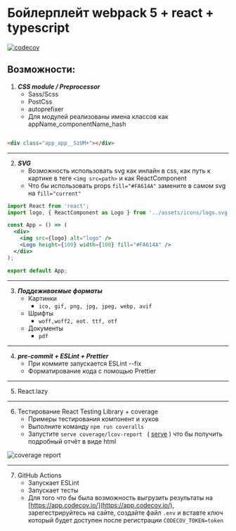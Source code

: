 # Бойлерплейт webpack 5 + react + typescript

[![codecov](https://codecov.io/gh/iJoise/webpack5-react-boilerplate/branch/main/graph/badge.svg?token=93NZC7OGWC)](https://codecov.io/gh/iJoise/webpack5-react-boilerplate)

## Возможности:

1. ___CSS module / Preprocessor___
    * Sass/Scss
    * PostCss
    * autoprefixer
    * Для модулей реализованы имена классов как appName_componentName_hash

```html

<div class="app_app__SzUM+"></div>
```

***

2. ___SVG___
    * Возможность использовать svg как инлайн в css, как путь к картике в теге `<img src=path>` и как ReactComponent
    * Что бы использовать props `fill="#FA614A"` замените в самом svg на `fill="current"`

```jsx
import React from 'react';
import logo, { ReactComponent as Logo } from '../assets/icons/logo.svg';

const App = () => (
  <div>
    <img src={logo} alt="logo" />
    <Logo height={100} width={100} fill="#FA614A" />
  </div>
);

export default App;
```

***

3. ___Поддеживаемые форматы___
    * Картинки
        * `ico, gif, png, jpg, jpeg, webp, avif`
    * Шрифты
        * `woff,woff2, eot. ttf, otf`
    * Документы
        * `pdf`

***

4. ___pre-commit + ESLint + Prettier___
    * При коммите запускается ESLint --fix
    * Форматирование кода с помощью Prettier

***

5. React.lazy

***

6. Тестирование React Testing Library + coverage
    * Примеры тестирования компонент и хуков
    * Выполните команду `npm run coveralls`
    * Запустите `serve coverage/lcov-report ` ( [serve](https://github.com/vercel/serve) ) что бы получить подробный
      отчёт в виде html

![coverage report](https://i.ibb.co/58cMPB2/2022-05-27-19-37-51.png)

***

7. GitHub Actions
    * Запускает ESLint
    * Запускает тесты
    * Для того что бы была возможность выгрузить результаты на [https://app.codecov.io/](https://app.codecov.io/),
      зарегестрируйтесь на сайте, создайте файл `.env` и вставте ключ который будет доступен после
      регистрации `CODECOV_TOKEN=token` 
